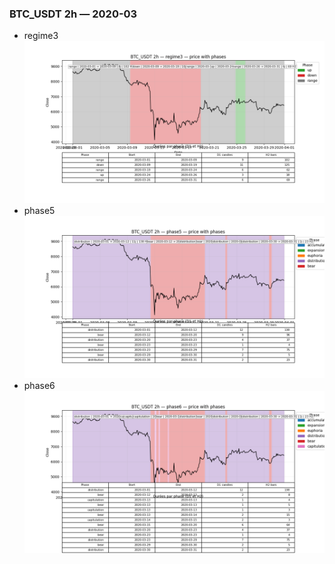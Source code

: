### BTC_USDT 2h — 2020-03

- regime3
![BTC_USDT_2h_regime3_2020-03_phase_price.png](outputs/fourier/phase_monthly/BTC_USDT/2h/2020/2020-03/BTC_USDT_2h_regime3_2020-03_phase_price.png)
- phase5
![BTC_USDT_2h_phase5_2020-03_phase_price.png](outputs/fourier/phase_monthly/BTC_USDT/2h/2020/2020-03/BTC_USDT_2h_phase5_2020-03_phase_price.png)
- phase6
![BTC_USDT_2h_phase6_2020-03_phase_price.png](outputs/fourier/phase_monthly/BTC_USDT/2h/2020/2020-03/BTC_USDT_2h_phase6_2020-03_phase_price.png)